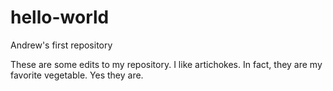 # hello-world
Andrew's first repository

These are some edits to my repository.  I like artichokes.  In fact, they are my favorite vegetable. Yes they are.
